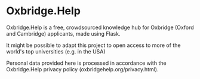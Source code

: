 # Oxbridge.Help
Oxbridge.Help is a free, crowdsourced knowledge hub for Oxbridge (Oxford and Cambridge) applicants, made using Flask.

It might be possible to adapt this project to open access to more of the world's top universities (e.g. in the USA)

Personal data provided here is processed in accordance with the Oxbridge.Help privacy policy (oxbridgehelp.org/privacy.html).
